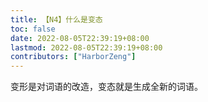 ```yaml
---
title: 【N4】什么是变态
toc: false
date: 2022-08-05T22:39:19+08:00
lastmod: 2022-08-05T22:39:19+08:00
contributors: ["HarborZeng"]
---
```


变形是对词语的改造，变态就是生成全新的词语。

